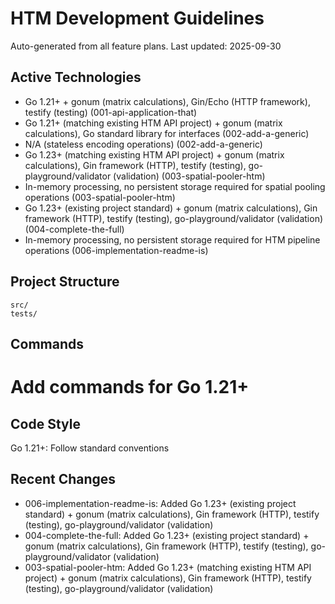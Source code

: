 # HTM Development Guidelines

Auto-generated from all feature plans. Last updated: 2025-09-30

## Active Technologies
- Go 1.21+ + gonum (matrix calculations), Gin/Echo (HTTP framework), testify (testing) (001-api-application-that)
- Go 1.21+ (matching existing HTM API project) + gonum (matrix calculations), Go standard library for interfaces (002-add-a-generic)
- N/A (stateless encoding operations) (002-add-a-generic)
- Go 1.23+ (matching existing HTM API project) + gonum (matrix calculations), Gin framework (HTTP), testify (testing), go-playground/validator (validation) (003-spatial-pooler-htm)
- In-memory processing, no persistent storage required for spatial pooling operations (003-spatial-pooler-htm)
- Go 1.23+ (existing project standard) + gonum (matrix calculations), Gin framework (HTTP), testify (testing), go-playground/validator (validation) (004-complete-the-full)
- In-memory processing, no persistent storage required for HTM pipeline operations (006-implementation-readme-is)

## Project Structure
```
src/
tests/
```

## Commands
# Add commands for Go 1.21+

## Code Style
Go 1.21+: Follow standard conventions

## Recent Changes
- 006-implementation-readme-is: Added Go 1.23+ (existing project standard) + gonum (matrix calculations), Gin framework (HTTP), testify (testing), go-playground/validator (validation)
- 004-complete-the-full: Added Go 1.23+ (existing project standard) + gonum (matrix calculations), Gin framework (HTTP), testify (testing), go-playground/validator (validation)
- 003-spatial-pooler-htm: Added Go 1.23+ (matching existing HTM API project) + gonum (matrix calculations), Gin framework (HTTP), testify (testing), go-playground/validator (validation)

<!-- MANUAL ADDITIONS START -->
<!-- MANUAL ADDITIONS END -->
